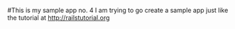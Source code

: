 
#This is my sample app no. 4 
I am trying to go create a sample app just like the tutorial at http://railstutorial.org


